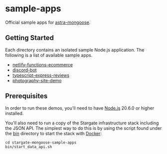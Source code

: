 # sample-apps

Official sample apps for [astra-mongoose](https://npmjs.com/package/@datastax/astra-mongoose).

## Getting Started

Each directory contains an isolated sample Node.js application.
The following is a list of available sample apps.

* [netlify-functions-ecommerce](netlify-functions-ecommerce)
* [discord-bot](discord-bot)
* [typescript-express-reviews](typescript-express-reviews)
* [photography-site-demo](photography-site-demo.js)

## Prerequisites

In order to run these demos, you'll need to have [Node.js](https://nodejs.org) 20.6.0 or higher installed.

You'll also need to run a copy of the Stargate infrastructure stack including the JSON API.
The simplest way to do this is by using the script found under the [bin](bin) directory
to start the stack with [Docker](https://docker.com):

```
cd stargate-mongoose-sample-apps
bin/start_data_api.sh
```
